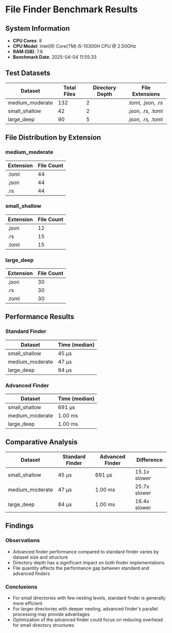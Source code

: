 # File Finder Benchmark Results

## System Information

- **CPU Cores**: 8
- **CPU Model**: Intel(R) Core(TM) i5-10300H CPU @ 2.50GHz
- **RAM (GB)**: 7.8
- **Benchmark Date**: 2025-04-04 11:55:33

## Test Datasets

| Dataset | Total Files | Directory Depth | File Extensions |
|---------|-------------|-----------------|----------------|
| medium_moderate | 132 | 2 | .toml, .json, .rs |
| small_shallow | 42 | 2 | .json, .rs, .toml |
| large_deep | 90 | 5 | .json, .rs, .toml |

## File Distribution by Extension

### medium_moderate

| Extension | File Count |
|-----------|------------|
| .toml | 44 |
| .json | 44 |
| .rs | 44 |

### small_shallow

| Extension | File Count |
|-----------|------------|
| .json | 12 |
| .rs | 15 |
| .toml | 15 |

### large_deep

| Extension | File Count |
|-----------|------------|
| .json | 30 |
| .rs | 30 |
| .toml | 30 |

## Performance Results

### Standard Finder

| Dataset | Time (median) |
|---------|---------------|
| small_shallow | 45 µs |
| medium_moderate | 47 µs |
| large_deep | 84 µs |

### Advanced Finder

| Dataset | Time (median) |
|---------|---------------|
| small_shallow | 691 µs |
| medium_moderate | 1.00 ms |
| large_deep | 1.00 ms |

## Comparative Analysis

| Dataset | Standard Finder | Advanced Finder | Difference |
|---------|-----------------|-----------------|------------|
| small_shallow | 45 µs | 691 µs | 15.1x slower |
| medium_moderate | 47 µs | 1.00 ms | 25.7x slower |
| large_deep | 84 µs | 1.00 ms | 16.4x slower |

## Findings

### Observations

- Advanced finder performance compared to standard finder varies by dataset size and structure
- Directory depth has a significant impact on both finder implementations
- File quantity affects the performance gap between standard and advanced finders

### Conclusions

- For small directories with few nesting levels, standard finder is generally more efficient
- For larger directories with deeper nesting, advanced finder's parallel processing may provide advantages
- Optimization of the advanced finder could focus on reducing overhead for small directory structures

